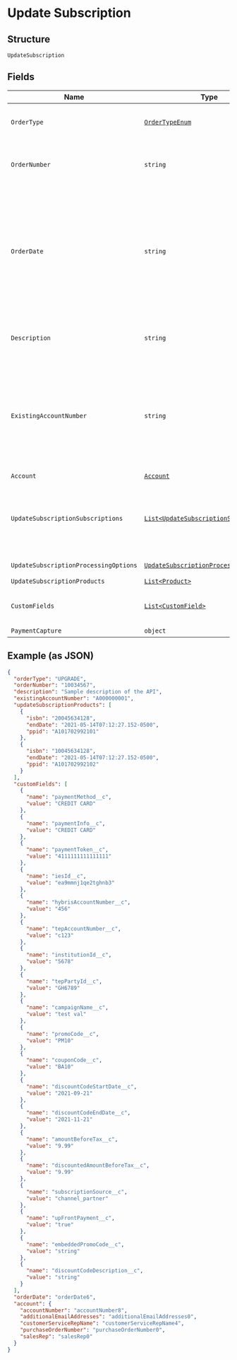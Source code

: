 
# Update Subscription

## Structure

`UpdateSubscription`

## Fields

| Name | Type | Tags | Description |
|  --- | --- | --- | --- |
| `OrderType` | [`OrderTypeEnum`](../../doc/models/order-type-enum.md) | Required | Order Type .<br>**Constraints**: *Maximum Length*: `50` |
| `OrderNumber` | `string` | Optional | Hybris Order Number.<br>**Constraints**: *Maximum Length*: `50` |
| `OrderDate` | `string` | Optional | The date when the order is signed. All the order actions under this order will use this order date as the contract effective date if the contract effective date field is skipped or its value is left as null. |
| `Description` | `string` | Optional | A description of the order.<br>**Constraints**: *Maximum Length*: `500` |
| `ExistingAccountNumber` | `string` | Optional | The account number that this order will be created under. It can be either the accountNumber or the account info provided.<br>**Constraints**: *Maximum Length*: `70` |
| `Account` | [`Account`](../../doc/models/account.md) | Optional | - |
| `UpdateSubscriptionSubscriptions` | [`List<UpdateSubscriptionSubscription>`](../../doc/models/update-subscription-subscription.md) | Optional | Each item includes a set of order actions, which will be applied to the same base subscription. |
| `UpdateSubscriptionProcessingOptions` | [`UpdateSubscriptionProcessingOptions`](../../doc/models/update-subscription-processing-options.md) | Optional | Invoice or Payment. |
| `UpdateSubscriptionProducts` | [`List<Product>`](../../doc/models/product.md) | Optional | - |
| `CustomFields` | [`List<CustomField>`](../../doc/models/custom-field.md) | Optional | Information about the payment related fields. |
| `PaymentCapture` | `object` | Optional | - |

## Example (as JSON)

```json
{
  "orderType": "UPGRADE",
  "orderNumber": "10034567",
  "description": "Sample description of the API",
  "existingAccountNumber": "A000000001",
  "updateSubscriptionProducts": [
    {
      "isbn": "20045634128",
      "endDate": "2021-05-14T07:12:27.152-0500",
      "ppid": "A101702992101"
    },
    {
      "isbn": "10045634128",
      "endDate": "2021-05-14T07:12:27.152-0500",
      "ppid": "A101702992102"
    }
  ],
  "customFields": [
    {
      "name": "paymentMethod__c",
      "value": "CREDIT CARD"
    },
    {
      "name": "paymentInfo__c",
      "value": "CREDIT CARD"
    },
    {
      "name": "paymentToken__c",
      "value": "4111111111111111"
    },
    {
      "name": "iesId__c",
      "value": "ea9mmnj1qe2tghnb3"
    },
    {
      "name": "hybrisAccountNumber__c",
      "value": "456"
    },
    {
      "name": "tepAccountNumber__c",
      "value": "c123"
    },
    {
      "name": "institutionId__c",
      "value": "5678"
    },
    {
      "name": "tepPartyId__c",
      "value": "GH6789"
    },
    {
      "name": "campaignName__c",
      "value": "test val"
    },
    {
      "name": "promoCode__c",
      "value": "PM10"
    },
    {
      "name": "couponCode__c",
      "value": "BA10"
    },
    {
      "name": "discountCodeStartDate__c",
      "value": "2021-09-21"
    },
    {
      "name": "discountCodeEndDate__c",
      "value": "2021-11-21"
    },
    {
      "name": "amountBeforeTax__c",
      "value": "9.99"
    },
    {
      "name": "discountedAmountBeforeTax__c",
      "value": "9.99"
    },
    {
      "name": "subscriptionSource__c",
      "value": "channel_partner"
    },
    {
      "name": "upFrontPayment__c",
      "value": "true"
    },
    {
      "name": "embeddedPromoCode__c",
      "value": "string"
    },
    {
      "name": "discountCodeDescription__c",
      "value": "string"
    }
  ],
  "orderDate": "orderDate6",
  "account": {
    "accountNumber": "accountNumber8",
    "additionalEmailAddresses": "additionalEmailAddresses0",
    "customerServiceRepName": "customerServiceRepName4",
    "purchaseOrderNumber": "purchaseOrderNumber0",
    "salesRep": "salesRep0"
  }
}
```

